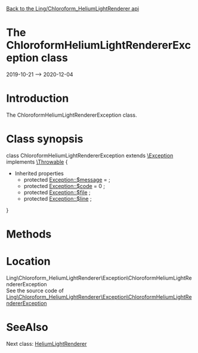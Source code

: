 [Back to the Ling/Chloroform_HeliumLightRenderer api](https://github.com/lingtalfi/Chloroform_HeliumLightRenderer/blob/master/doc/api/Ling/Chloroform_HeliumLightRenderer.md)



The ChloroformHeliumLightRendererException class
================
2019-10-21 --> 2020-12-04






Introduction
============

The ChloroformHeliumLightRendererException class.



Class synopsis
==============


class <span class="pl-k">ChloroformHeliumLightRendererException</span> extends [\Exception](http://php.net/manual/en/class.exception.php) implements [\Throwable](http://php.net/manual/en/class.throwable.php) {

- Inherited properties
    - protected  [Exception::$message](#property-message) =  ;
    - protected  [Exception::$code](#property-code) = 0 ;
    - protected  [Exception::$file](#property-file) ;
    - protected  [Exception::$line](#property-line) ;

}






Methods
==============






Location
=============
Ling\Chloroform_HeliumLightRenderer\Exception\ChloroformHeliumLightRendererException<br>
See the source code of [Ling\Chloroform_HeliumLightRenderer\Exception\ChloroformHeliumLightRendererException](https://github.com/lingtalfi/Chloroform_HeliumLightRenderer/blob/master/Exception/ChloroformHeliumLightRendererException.php)



SeeAlso
==============
Next class: [HeliumLightRenderer](https://github.com/lingtalfi/Chloroform_HeliumLightRenderer/blob/master/doc/api/Ling/Chloroform_HeliumLightRenderer/HeliumLightRenderer.md)<br>
